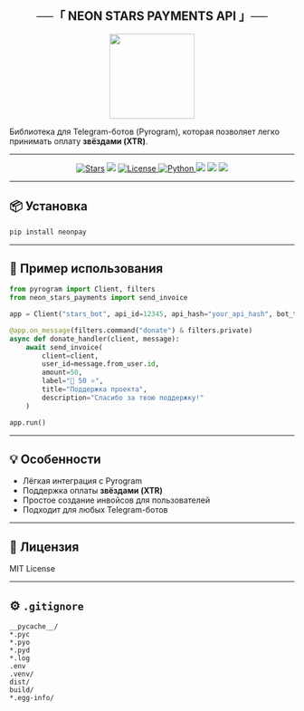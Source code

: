 <h2 align="center">
    ──「 NEON STARS PAYMENTS API 」──
</h2>

<p align="center">
  <img src="assets/neonpay-logo.png" width="150"/>
</p>

Библиотека для Telegram-ботов (Pyrogram), которая позволяет легко принимать оплату **звёздами (XTR)**.

---

<p align="center">
<a href="https://github.com/Abbasxan/neonpay/stargazers"><img src="https://img.shields.io/github/stars/Abbasxan/neonpay?color=black&logo=github&logoColor=black&style=for-the-badge" alt="Stars" /></a>
<a href="https://github.com/Abbasxan/neonpay/network/members"> <img src="https://img.shields.io/github/forks/Abbasxan/neonpay?color=black&logo=github&logoColor=black&style=for-the-badge" /></a>
<a href="https://github.com/Abbasxan/neonpay/blob/master/LICENSE"> <img src="https://img.shields.io/badge/License-MIT-blueviolet?style=for-the-badge" alt="License" /> </a>
<a href="https://www.python.org/"> <img src="https://img.shields.io/badge/Written%20in-Python-skyblue?style=for-the-badge&logo=python" alt="Python" /> </a>
<a href="https://pypi.org/project/neon-stars-payments/"> <img src="https://img.shields.io/pypi/v/neon-stars-payments?color=white&label=PyPI&logo=python&logoColor=blue&style=for-the-badge" /></a>
<a href="https://github.com/Abbasxan/neonpay"> <img src="https://img.shields.io/github/repo-size/Abbasxan/neonpay?color=skyblue&logo=github&logoColor=blue&style=for-the-badge" /></a>
<a href="https://github.com/Abbasxan/neonpay/commits/main"> <img src="https://img.shields.io/github/last-commit/Abbasxan/neonpay?color=black&logo=github&logoColor=black&style=for-the-badge" /></a>
</p>

---

## 📦 Установка

```bash
pip install neonpay
```

---

## 🚀 Пример использования

```python
from pyrogram import Client, filters
from neon_stars_payments import send_invoice

app = Client("stars_bot", api_id=12345, api_hash="your_api_hash", bot_token="YOUR_BOT_TOKEN")

@app.on_message(filters.command("donate") & filters.private)
async def donate_handler(client, message):
    await send_invoice(
        client=client,
        user_id=message.from_user.id,
        amount=50,
        label="🥐 50 ⭐",
        title="Поддержка проекта",
        description="Спасибо за твою поддержку!"
    )

app.run()
```

---

## 💡 Особенности

- Лёгкая интеграция с Pyrogram  
- Поддержка оплаты **звёздами (XTR)**  
- Простое создание инвойсов для пользователей  
- Подходит для любых Telegram-ботов  

---

## 📝 Лицензия

MIT License

---

## ⚙ `.gitignore`

```
__pycache__/
*.pyc
*.pyo
*.pyd
*.log
.env
.venv/
dist/
build/
*.egg-info/
```
